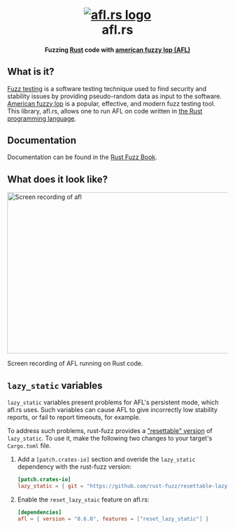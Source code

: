 <h1 align="center">
  <a href="https://github.com/frewsxcv/afl.rs/issues/66"><img src="etc/logo.gif" alt="afl.rs logo"></a>
  <br>
  afl.rs
</h1>

<h4 align="center">Fuzzing <a href="https://www.rust-lang.org">Rust</a> code with <a href="http://lcamtuf.coredump.cx/afl/">american fuzzy lop (AFL)</a></h4>

## What is it?

[Fuzz testing][] is a software testing technique used to find security and stability issues by providing pseudo-random data as input to the software. [American fuzzy lop][american-fuzzy-lop] is a popular, effective, and modern fuzz testing tool. This library, afl.rs, allows one to run AFL on code written in [the Rust programming language][rust].

## Documentation

Documentation can be found in the [Rust Fuzz Book](https://rust-fuzz.github.io/book/afl.html).

## What does it look like?

<img src="etc/screencap.gif" width="563" height="368" alt="Screen recording of afl">

Screen recording of AFL running on Rust code.

[conditional compilation]: https://doc.rust-lang.org/reference.html#conditional-compilation
[Cargo feature]: http://doc.crates.io/manifest.html#the-[features]-section
[example-defer]: https://github.com/frewsxcv/afl.rs/blob/master/examples/deferred-init.rs
[LLVM pass]: https://github.com/frewsxcv/afl.rs/blob/master/plugin/src/afl-llvm-pass.o.cc
[example]: https://github.com/frewsxcv/afl.rs/blob/master/afl/examples/hello.rs
[Cargo]: http://doc.crates.io/
[unresolved issue]: https://github.com/frewsxcv/afl.rs/issues/11
[fuzz testing]: https://en.wikipedia.org/wiki/Fuzz_testing
[rustup]: https://rustup.rs/
[american-fuzzy-lop]: http://lcamtuf.coredump.cx/afl/
[rust]: https://www.rust-lang.org

## `lazy_static` variables

`lazy_static` variables present problems for AFL's persistent mode, which afl.rs uses. Such variables can cause AFL to give incorrectly low stability reports, or fail to report timeouts, for example.

To address such problems, rust-fuzz provides a ["resettable" version](https://github.com/rust-fuzz/resettable-lazy-static.rs) of `lazy_static`. To use it, make the following two changes to your target's `Cargo.toml` file.

1. Add a `[patch.crates-io]` section and overide the `lazy_static` dependency with the rust-fuzz version:
    ```toml
    [patch.crates-io]
    lazy_static = { git = "https://github.com/rust-fuzz/resettable-lazy-static.rs" }

    ```
2. Enable the `reset_lazy_staic` feature on afl.rs:
    ```toml
    [dependencies]
    afl = { version = "0.6.0", features = ["reset_lazy_static"] }
    ```
